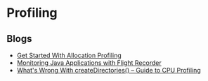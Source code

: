 # Profiling
## Blogs
* [Get Started With Allocation Profiling](https://flounder.dev/posts/allocation-profiling/)
* [Monitoring Java Applications with Flight Recorder](https://www.baeldung.com/java-flight-recorder-monitoring)
* [What's Wrong With createDirectories() – Guide to CPU Profiling](https://flounder.dev/posts/get-started-with-profiling/)
